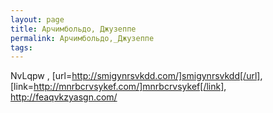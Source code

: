 ```yaml
---
layout: page
title: Арчимбольдо, Джузеппе
permalink: Арчимбольдо,_Джузеппе
tags: 
---
```

NvLqpw , [url=http://smigynrsvkdd.com/]smigynrsvkdd[/url], [link=http://mnrbcrvsykef.com/]mnrbcrvsykef[/link], http://feaqvkzyasgn.com/